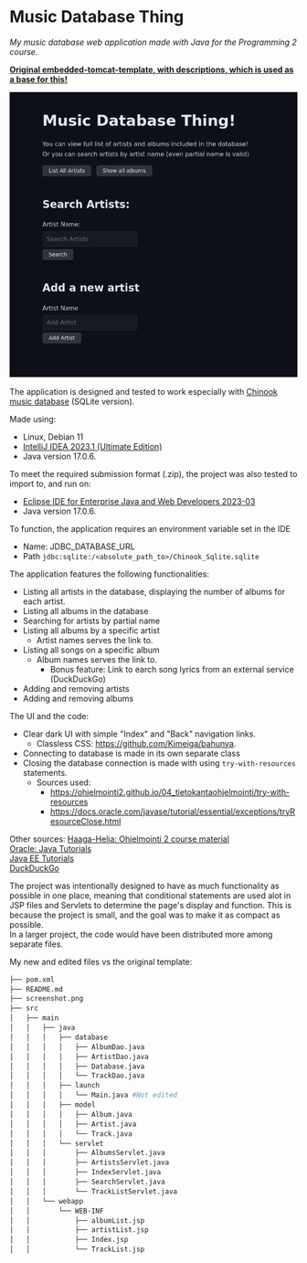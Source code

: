 # Music Database Thing
*My music database web application made with Java for the Programming 2 course.* 

[**Original embedded-tomcat-template, with descriptions, which is used as a base for this!**](https://github.com/ohjelmointi2/embedded-tomcat-template)

![screenshot](./screenshot.png)

The application is designed and tested to work especially with [Chinook music database](https://github.com/lerocha/chinook-database) (SQLite version).

Made using:
- Linux, Debian 11
- [IntelliJ IDEA 2023.1 (Ultimate Edition)](https://www.jetbrains.com/idea/download/#section=linux)
- Java version 17.0.6.

To meet the required submission format (.zip), the project was also tested to import to, and run on:
-  [Eclipse IDE for Enterprise Java and Web Developers 2023-03](https://www.eclipse.org/downloads/)
- Java version 17.0.6.

To function, the application requires an environment variable set in the IDE
- Name: JDBC_DATABASE_URL
- Path `jdbc:sqlite:/<absolute_path_to>/Chinook_Sqlite.sqlite`

The application features the following functionalities:

-   Listing all artists in the database, displaying the number of albums for each artist.
-   Listing all albums in the database
-   Searching for artists by partial name
-   Listing all albums by a specific artist
	- Artist names serves the link to.
-   Listing all songs on a specific album
	- Album names serves the link to.
		- Bonus feature: Link to earch song lyrics from an external service (DuckDuckGo)
-   Adding and removing artists
-   Adding and removing albums

The UI and the code:

- Clear dark UI with simple "Index" and "Back" navigation links. 
	- Classless CSS: https://github.com/Kimeiga/bahunya.   
- Connecting to database is made in its own separate class
- Closing the database connection is made with using `try-with-resources` statements.
	- Sources used:
		- https://ohjelmointi2.github.io/04_tietokantaohjelmointi/try-with-resources
		- https://docs.oracle.com/javase/tutorial/essential/exceptions/tryResourceClose.html

Other sources:
[Haaga-Helia: Ohjelmointi 2 course material](https://ohjelmointi2.github.io/)   
[Oracle: Java Tutorials](https://docs.oracle.com/javase/tutorial/)   
[Java EE Tutorials](https://www.codejava.net/java-ee/)   
[DuckDuckGo](https://duckduckgo.com/?q=How+to+get+things+done+with+java)   

The project was intentionally designed to have as much functionality as possible in one place, meaning that conditional statements are used alot in JSP files and Servlets to determine the page's display and function. This is because the project is small, and the goal was to make it as compact as possible.    
In a larger project, the code would have been distributed more among separate files.

My new and edited files vs the original template:
```bash
├── pom.xml
├── README.md
├── screenshot.png
├── src
│   ├── main
│   │   ├── java
│   │   │   ├── database
│   │   │   │   ├── AlbumDao.java
│   │   │   │   ├── ArtistDao.java
│   │   │   │   ├── Database.java
│   │   │   │   └── TrackDao.java
│   │   │   ├── launch
│   │   │   │   └── Main.java #Not edited
│   │   │   ├── model
│   │   │   │   ├── Album.java
│   │   │   │   ├── Artist.java
│   │   │   │   └── Track.java
│   │   │   └── servlet
│   │   │       ├── AlbumsServlet.java
│   │   │       ├── ArtistsServlet.java
│   │   │       ├── IndexServlet.java
│   │   │       ├── SearchServlet.java
│   │   │       └── TrackListServlet.java
│   │   └── webapp 
│   │       └── WEB-INF
│   │           ├── albumList.jsp
│   │           ├── artistList.jsp
│   │           ├── Index.jsp
│   │           └── TrackList.jsp
```
